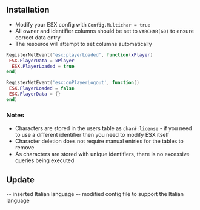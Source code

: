 

## Installation

- Modify your ESX config with `Config.Multichar = true`
- All owner and identifier columns should be set to `VARCHAR(60)` to ensure correct data entry
- The resource will attempt to set columns automatically

```lua
RegisterNetEvent('esx:playerLoaded', function(xPlayer)
 ESX.PlayerData = xPlayer
  ESX.PlayerLoaded = true
end)

RegisterNetEvent('esx:onPlayerLogout', function()
 ESX.PlayerLoaded = false
 ESX.PlayerData = {}
end)
```

### Notes

- Characters are stored in the users table as `char#:license` - if you need to use a different identifier then you need to modify ESX itself
- Character deletion does not require manual entries for the tables to remove
- As characters are stored with unique identifiers, there is no excessive queries being executed

##  Update 
-- inserted Italian language
-- modified config file to support the Italian language
